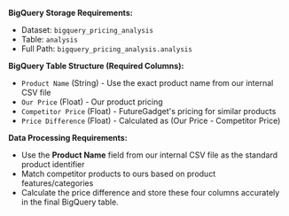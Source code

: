 **BigQuery Storage Requirements:**
- Dataset: `bigquery_pricing_analysis`
- Table: `analysis`
- Full Path: `bigquery_pricing_analysis.analysis`

**BigQuery Table Structure (Required Columns):**
- `Product Name` (String) - Use the exact product name from our internal CSV file
- `Our Price` (Float) - Our product pricing
- `Competitor Price` (Float) - FutureGadget's pricing for similar products
- `Price Difference` (Float) - Calculated as (Our Price - Competitor Price)

**Data Processing Requirements:**
- Use the **Product Name** field from our internal CSV file as the standard product identifier
- Match competitor products to ours based on product features/categories
- Calculate the price difference and store these four columns accurately in the final BigQuery table.